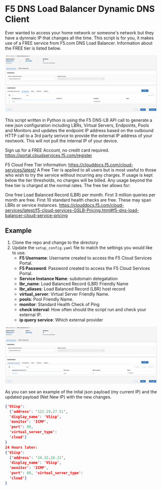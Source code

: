 # F5 DNS Load Balancer Dynamic DNS Client 
Ever wanted to access your home network or someone's network but they have a dynmaic IP that changes all the time. This script is for you, it makes use of a FREE service from F5.com DNS Load Balancer. Information about the FREE tier is listed below.

<img src="https://raw.githubusercontent.com/miearls/f5dnslb-ddns-client/master/img/virtual_server.png" width="600">


This script written in Python is using the F5 DNS-LB API call to generate a new json configuration including LBRs, Virtual Servers, Endpoints, Pools and Monitors and updates the endpoint IP address based on the outbound HTTP call to a 3rd party serivce to provide the external IP address of your nextwork. This will not pull the internal IP of your device. 

Sign up for a FREE Account, no credit card required. 
https://portal.cloudservices.f5.com/register

F5 Cloud Free Tier information:
https://clouddocs.f5.com/cloud-services/latest/
A Free Tier is applied to all users but is most useful to those who wish to try the service without incurring any charges. If usage is kept below the tier thresholds, no charges will be billed. Any usage beyond the free tier is charged at the normal rates. The free tier allows for:

One free Load Balanced Record (LBR) per month.
First 3 million queries per month are free.
First 10 standard health checks are free. These may span LBRs or service instances.
https://clouddocs.f5.com/cloud-services/latest/f5-cloud-services-GSLB-Pricing.html#f5-dns-load-balancer-cloud-service-pricing

## Example
1. Clone the repo and change to the directory
1. Update the `setup_config.yaml` file to match the settings you would like to use.
   * **F5 Username**: Username created to access the F5 Cloud Services Portal.
   * **F5 Password**: Password created to access the F5 Cloud Services Portal.
   * **Service Instance Name**: subdomain delegatation
   * **lbr_name**: Load Balanced Record (LBR) Friendly Name
   * **lbr_aliases**: Load Balanced Record (LBR) host record
   * **virtual_server**: Virtual Server Friendly Name.
   * **pools**: Pool Friendly Name.
   * **monitor**: Standard Health Check of Ping
   * **check interval**: How often should the script run and check your external IP.
   * **ip query service**: Which external provider 

<img src="https://raw.githubusercontent.com/miearls/f5dnslb-ddns-client/master/img/LBR_created.png" width="600">

As you can see an example of the inital json payload (my current IP) and the updated payload (Net New IP) with the new changes.
``` json
{'VSisp': 
  {'address': '122.29.27.51', 
  'display_name': 'VSisp', 
  'monitor': 'ICMP', 
  'port': 80, 
  'virtual_server_type': 
  'cloud'}
} 
24 Hours later:
{'VSisp': 
  {'address': '24.32.18.21', 
  'display_name': 'VSisp', 
  'monitor': 'ICMP', 
  'port': 80, 'virtual_server_type': 
  'cloud'}
} 
```
